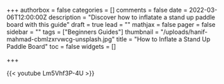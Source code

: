 +++
authorbox = false
categories = []
comments = false
date = 2022-03-06T12:00:00Z
description = "Discover how to inflatate a stand up paddle board with this guide"
draft = true
lead = ""
mathjax = false
pager = false
sidebar = ""
tags = ["Beginners Guides"]
thumbnail = "/uploads/hanif-mahmad-cbmlzxrvwcg-unsplash.jpg"
title = "How to Inflate a Stand Up Paddle Board"
toc = false
widgets = []

+++

{{< youtube Lm5Vhf3P-4U >}}